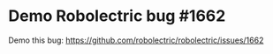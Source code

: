 Demo Robolectric bug #1662
=====

Demo this bug: https://github.com/robolectric/robolectric/issues/1662
